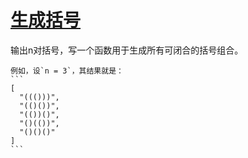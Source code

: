 # [生成括号](https://leetcode.com/problems/generate-parentheses/)

输出n对括号，写一个函数用于生成所有可闭合的括号组合。
	
	例如，设`n = 3`，其结果就是：
	```
	[
	  "((()))",
	  "(()())",
	  "(())()",
	  "()(())",
	  "()()()"
	]
	```